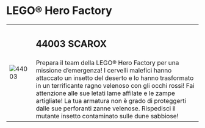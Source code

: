 # LEGO® Hero Factory

<table>
<tbody>
  <tr>
    <td rowspan="2"><img src="https://www.lego.com/cdn/product-assets/product.img.pri/44003_prod.jpg" alt="44003"></td>
    <td>
      <h2>44003 SCAROX</h2>
    </td>
  </tr>
  <tr>
    <td valign="top">Prepara il team della LEGO® Hero Factory per una missione d’emergenza! I cervelli malefici hanno attaccato un insetto del deserto e lo hanno trasformato in un terrificante ragno velenoso con gli occhi rossi! Fai attenzione alle sue letati lame affilate e le zampe artigliate! La tua armatura non è grado di proteggerti dalle sue perforanti zanne velenose. Rispedisci il mutante insetto contaminato sulle dune sabbiose!</td>
  </tr>
</tbody>
</table>